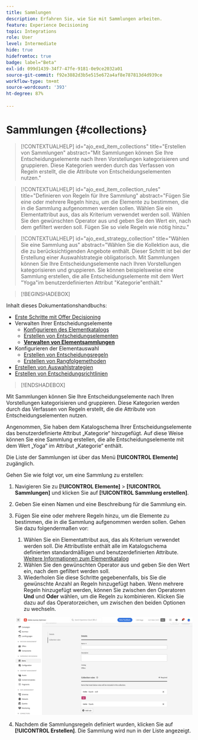 ```yaml
---
title: Sammlungen
description: Erfahren Sie, wie Sie mit Sammlungen arbeiten.
feature: Experience Decisioning
topic: Integrations
role: User
level: Intermediate
hide: true
hidefromtoc: true
badge: label="Beta"
exl-id: 099d1439-34f7-47fe-9181-0e9ce2032a01
source-git-commit: f92e3882d3b5e515e672a4af8e787813d4d939ce
workflow-type: tm+mt
source-wordcount: '393'
ht-degree: 87%

---
```


# Sammlungen {#collections}

>[!CONTEXTUALHELP]
>id="ajo_exd_item_collections"
>title="Erstellen von Sammlungen"
>abstract="Mit Sammlungen können Sie Ihre Entscheidungselemente nach Ihren Vorstellungen kategorisieren und gruppieren. Diese Kategorien werden durch das Verfassen von Regeln erstellt, die die Attribute von Entscheidungselementen nutzen."

>[!CONTEXTUALHELP]
>id="ajo_exd_item_collection_rules"
>title="Definieren von Regeln für Ihre Sammlung"
>abstract="Fügen Sie eine oder mehrere Regeln hinzu, um die Elemente zu bestimmen, die in die Sammlung aufgenommen werden sollen. Wählen Sie ein Elementattribut aus, das als Kriterium verwendet werden soll. Wählen Sie den gewünschten Operator aus und geben Sie den Wert ein, nach dem gefiltert werden soll. Fügen Sie so viele Regeln wie nötig hinzu."

>[!CONTEXTUALHELP]
>id="ajo_exd_strategy_collection"
>title="Wählen Sie eine Sammlung aus"
>abstract="Wählen Sie die Kollektion aus, die die zu berücksichtigenden Angebote enthält. Dieser Schritt ist bei der Erstellung einer Auswahlstrategie obligatorisch. Mit Sammlungen können Sie Ihre Entscheidungselemente nach Ihren Vorstellungen kategorisieren und gruppieren. Sie können beispielsweise eine Sammlung erstellen, die alle Entscheidungselemente mit dem Wert &quot;Yoga&quot;im benutzerdefinierten Attribut &quot;Kategorie&quot;enthält."

>[!BEGINSHADEBOX]

Inhalt dieses Dokumentationshandbuchs:

* [Erste Schritte mit Offer Decisioning](gs-experience-decisioning.md)
* Verwalten Ihrer Entscheidungselemente
   * [Konfigurieren des Elementkatalogs](catalogs.md)
   * [Erstellen von Entscheidungselementen](items.md)
   * **[Verwalten von Elementsammlungen](collections.md)**
* Konfigurieren der Elementauswahl
   * [Erstellen von Entscheidungsregeln](rules.md)
   * [Erstellen von Rangfolgemethoden](ranking.md)
* [Erstellen von Auswahlstrategien](selection-strategies.md)
* [Erstellen von Entscheidungsrichtlinien](create-decision.md)

>[!ENDSHADEBOX]

Mit Sammlungen können Sie Ihre Entscheidungselemente nach Ihren Vorstellungen kategorisieren und gruppieren. Diese Kategorien werden durch das Verfassen von Regeln erstellt, die die Attribute von Entscheidungselementen nutzen.

Angenommen, Sie haben dem Katalogschema Ihrer Entscheidungselemente das benutzerdefinierte Attribut „Kategorie“ hinzugefügt. Auf diese Weise können Sie eine Sammlung erstellen, die alle Entscheidungselemente mit dem Wert „Yoga“ im Attribut „Kategorie“ enthält.

Die Liste der Sammlungen ist über das Menü **[!UICONTROL Elemente]** zugänglich.

Gehen Sie wie folgt vor, um eine Sammlung zu erstellen:

1. Navigieren Sie zu **[!UICONTROL Elemente]** > **[!UICONTROL Sammlungen]** und klicken Sie auf **[!UICONTROL Sammlung erstellen]**.
1. Geben Sie einen Namen und eine Beschreibung für die Sammlung ein.
1. Fügen Sie eine oder mehrere Regeln hinzu, um die Elemente zu bestimmen, die in die Sammlung aufgenommen werden sollen. Gehen Sie dazu folgendermaßen vor:

   1. Wählen Sie ein Elementattribut aus, das als Kriterium verwendet werden soll. Die Attributliste enthält alle im Katalogschema definierten standardmäßigen und benutzerdefinierten Attribute. [Weitere Informationen zum Elementkatalog](catalogs.md)
   1. Wählen Sie den gewünschten Operator aus und geben Sie den Wert ein, nach dem gefiltert werden soll.
   1. Wiederholen Sie diese Schritte gegebenenfalls, bis Sie die gewünschte Anzahl an Regeln hinzugefügt haben. Wenn mehrere Regeln hinzugefügt werden, können Sie zwischen den Operatoren **Und** und **Oder** wählen, um die Regeln zu kombinieren. Klicken Sie dazu auf das Operatorzeichen, um zwischen den beiden Optionen zu wechseln.

   ![](assets/collection-create.png)

1. Nachdem die Sammlungsregeln definiert wurden, klicken Sie auf **[!UICONTROL Erstellen]**. Die Sammlung wird nun in der Liste angezeigt.
